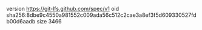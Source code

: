 version https://git-lfs.github.com/spec/v1
oid sha256:8dbe9c4550a981552c009ada56c512c2cae3a8ef3f5d609330527fdb00d6aadb
size 3466
